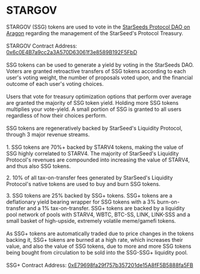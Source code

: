 # STARGOV

STARGOV (SSG) tokens are used to vote in the [StarSeeds Protocol DAO on Aragon](https://app.aragon.org/#/daos/polygon/0x81b81cbd54ba217127ff18c2a9a74dc5f09ab392/dashboard) regarding the management of the StarSeed's Protocol Treasury. \
\
STARGOV Contract Address: [0x6c0E4B7a9cc2a3A570D63061f3e8589B192F5FbD](https://polygonscan.com/token/0x6c0e4b7a9cc2a3a570d63061f3e8589b192f5fbd)\
\
SSG tokens can be used to generate a yield by voting in the StarSeeds DAO. Voters are granted retroactive transfers of SSG tokens according to each user's voting weight, the number of proposals voted upon, and the financial outcome of each user's voting choices. \
\
Users that vote for treasury optimization options that perform over average are granted the majority of SSG token yield. Holding more SSG tokens multiplies your vote-yield. A small portion of SSG is granted to all users regardless of how their choices perform. \
\
SSG tokens are regeneratively backed by StarSeed's Liquidity Protocol, through 3 major revenue streams. \
\
1\. SSG tokens are 70%+ backed by STARV4 tokens, making the value of SSG highly correlated to STARV4. The majority of StarSeed's Liquidity Protocol's revenues are compounded into increasing the value of STARV4, and thus also SSG tokens.&#x20;

2\. 10% of all tax-on-transfer fees generated by StarSeed's Liquidity Protocol's native tokens are used to buy and burn SSG tokens.&#x20;

3\. SSG tokens are 25% backed by SSG+ tokens. SSG+ tokens are a deflationary yield bearing wrapper for SSG tokens with a 3% burn-on-transfer and a 1% tax-on-transfer. SSG+ tokens are backed by a liquidity pool network of pools with STARV4, WBTC, BTC-SS, LINK, LINK-SSS and a small basket of high-upside, extremely volatile meme/gamefi tokens. \
\
As SSG+ tokens are automatically traded due to price changes in the tokens backing it, SSG+ tokens are burned at a high rate, which increases their value, and also the value of SSG tokens, due to more and more SSG tokens being bought from circulation to be sold into the SSG-SSG+ liquidity pool. \
\
SSG+ Contract Address: [0xE79698fa29f757b357201de15A8fF5B5888fa5FB](https://polygonscan.com/address/0xe79698fa29f757b357201de15a8ff5b5888fa5fb)
